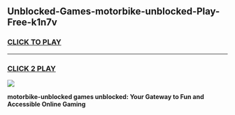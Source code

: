 
## Unblocked-Games-motorbike-unblocked-Play-Free-k1n7v
<h3>
<a href="https://premium76.site?title=motorbike-unblocked&ref=19M">CLICK TO PLAY</a></h3>
<hr>

<h3>
<a href="https://premium76.site?title=motorbike-unblocked&ref=19M">CLICK 2 PLAY</a>
  
</h3>

<a href="https://premium76.site?title=motorbike-unblocked&ref=19M"><img src="https://clearcache.store/games.png"></a>


**motorbike-unblocked games unblocked: Your Gateway to Fun and Accessible Online Gaming**
